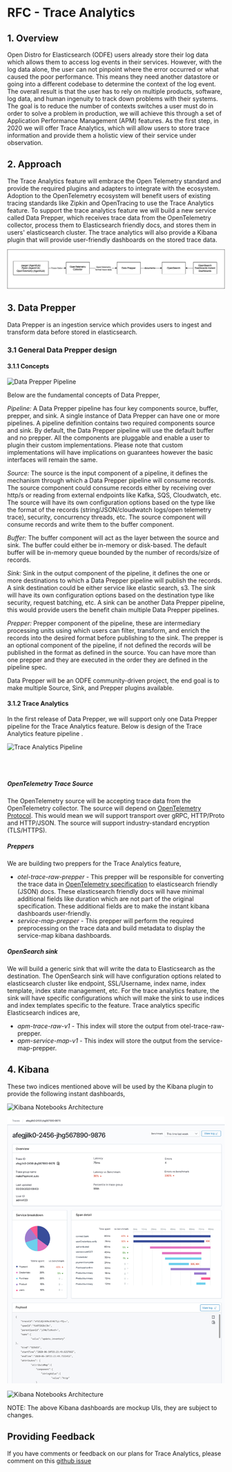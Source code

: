 # RFC - Trace Analytics
## 1. Overview
Open Distro for Elasticsearch (ODFE) users already store their log data which allows them to access log events in their services. However, with the log data alone, the user can not pinpoint where the error occurred or what caused the poor performance. This means they need another datastore or going into a different codebase to determine the context of the log event. The overall result is that the user has to rely on multiple products, software, log data, and human ingenuity to track down problems with their systems. The goal is to reduce the number of contexts switches a 
user must do in order to solve a problem in production, we will achieve this through a set of Application Performance Management (APM) features. 
As the first step, in 2020 we will offer Trace Analytics, which will allow users to store trace information and provide them a holistic view of their
 service under observation.

## 2. Approach
The Trace Analytics feature will embrace the Open Telemetry standard and provide the required plugins and adapters to integrate with the ecosystem. 
Adoption to the OpenTelemetry ecosystem will benefit users of existing tracing standards like Zipkin and OpenTracing to use the Trace Analytics feature.
To support the trace analytics feature we will build a new service called Data Prepper, which receives trace data from the OpenTelemetry collector, process them to Elasticsearch friendly docs, and stores them in users' elasticsearch cluster. The trace analytics will also provide a Kibana plugin that will provide user-friendly dashboards on the stored trace data. 

![Kibana Notebooks Architecture](images/HighLevelDesign.jpg)


## 3. Data Prepper

Data Prepper is an ingestion service which provides users to ingest and transform data before stored in elasticsearch. 

### 3.1 General Data Prepper design

#### 3.1.1 Concepts 

![Data Prepper Pipeline](images/DataPrepperPipeline.png)

Below are the fundamental concepts of Data Prepper,

*Pipeline:*
A Data Prepper pipeline has four key components source, buffer, prepper, and sink. A single instance of Data Prepper can have one or more pipelines. A pipeline definition contains two required components source and sink. By default, the Data Prepper pipeline will use the default buffer and no prepper. All the components are pluggable and enable a user to plugin their custom implementations. Please note that custom implementations will have implications on guarantees however the basic interfaces will remain the same.

*Source:*
The source is the input component of a pipeline, it defines the mechanism through which a Data Prepper pipeline will consume records. The source component could consume records either by receiving over http/s or reading from external endpoints like Kafka, SQS, Cloudwatch, etc.  The source will have its own configuration options based on the type like the format of the records (string/JSON/cloudwatch logs/open telemetry trace), security, concurrency threads, etc. The source component will consume records and write them to the buffer component. 

*Buffer:*
The buffer component will act as the layer between the source and sink. The buffer could either be in-memory or disk-based. The default buffer will be in-memory queue bounded by the number of records/size of records.

*Sink:*
Sink in the output component of the pipeline, it defines the one or more destinations to which a Data Prepper pipeline will publish the records. A sink destination could be either service like elastic search, s3. The sink will have its own configuration options based on the destination type like security, request batching, etc. A sink can be another Data Prepper pipeline, this would provide users the benefit chain multiple Data Prepper pipelines.

*Prepper:*
Prepper component of the pipeline, these are intermediary processing units using which users can filter, transform, and enrich the records into the desired format before publishing to the sink. The prepper is an optional component of the pipeline, if not defined the records will be published in the format as defined in the source. You can have more than one prepper and they are executed in the order they are defined in the pipeline spec.


Data Prepper will be an ODFE community-driven project, the end goal is to make multiple Source, Sink, and Prepper plugins available.

#### 3.1.2 Trace Analytics

In the first release of Data Prepper, we will support only one Data Prepper pipeline for the Trace Analytics feature. Below is design of the Trace Analytics feature pipeline .

![Trace Analytics Pipeline](images/TraceAnalyticsFeature.jpg)

<br />
<br />

##### OpenTelemetry Trace Source

The OpenTelemetry source will be accepting trace data from the OpenTelemetry collector. The source will depend on [OpenTelemetry Protocol](https://github.com/open-telemetry/opentelemetry-specification/tree/master/specification/protocol). This would
mean we will support transport over gRPC, HTTP/Proto and HTTP/JSON. The source will support industry-standard encryption (TLS/HTTPS). 

##### Preppers

We are building two preppers for the Trace Analytics feature,
* *otel-trace-raw-prepper* -  This prepper will be responsible for converting the trace data in [OpenTelemetry specification](https://github.com/open-telemetry/opentelemetry-proto/tree/master/opentelemetry/proto/trace/v1) to elasticsearch friendly (JSON) docs. These elasticsearch friendly docs will have minimal additional fields like duration which are not part of the original specification. These additional fields are to make the instant kibana dashboards user-friendly.
* *service-map-prepper* -  This prepper will perform the required preprocessing on the trace data and build metadata to display the service-map kibana dashboards.


##### OpenSearch sink

We will build a generic sink that will write the data to Elasticsearch as the destination. The OpenSearch sink will have configuration options related to elasticsearch cluster like endpoint, SSL/Username, index name, index template, index state management, etc. 
For the trace analytics feature, the sink will have specific configurations which will make the sink to use indices and index templates specific to the feature. Trace analytics specific Elasticsearch indices are,
                                                                                                                                                                 
* *apm-trace-raw-v1* -  This index will store the output from otel-trace-raw-prepper. 
* *apm-service-map-v1* - This index will store the output from the service-map-prepper.

## 4. Kibana

These two indices mentioned above will be used by the Kibana plugin to provide the following instant dashboards,

![Kibana Notebooks Architecture](images/DashboardView.png)

![Kibana Notebooks Architecture](images/TraceView.png)

![Kibana Notebooks Architecture](images/ServiceView.png)


NOTE: The above Kibana dashboards are mockup UIs, they are subject to changes.


## Providing Feedback
If you have comments or feedback on our plans for Trace Analytics, please comment on this [github issue](https://github.com/opensearch-project/simple-ingest-transformation-utility-pipeline/issues/39)